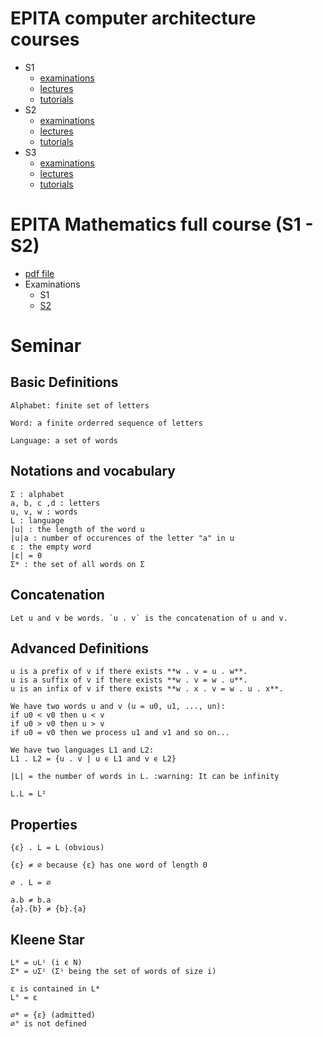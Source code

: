 # EPITA computer architecture courses

- S1
  - [examinations](https://github.com/BUYMERCIER/computer-architecture-courses/tree/master/S1/examinations)
  - [lectures](https://github.com/BUYMERCIER/computer-architecture-courses/tree/master/S1/lectures)
  - [tutorials](https://github.com/BUYMERCIER/computer-architecture-courses/tree/master/S1/tutorials)
- S2
  - [examinations](https://github.com/BUYMERCIER/computer-architecture-courses/tree/master/S2/examinations)
  - [lectures](https://github.com/BUYMERCIER/computer-architecture-courses/tree/master/S2/lectures)
  - [tutorials](https://github.com/BUYMERCIER/computer-architecture-courses/tree/master/S2/tutorials)
- S3
  - [examinations](https://github.com/BUYMERCIER/computer-architecture-courses/tree/master/S3/examinations)
  - [lectures](https://github.com/BUYMERCIER/computer-architecture-courses/tree/master/S3/lectures)
  - [tutorials](https://github.com/BUYMERCIER/computer-architecture-courses/tree/master/S3/tutorials)

# EPITA Mathematics full course (S1 - S2)
- [pdf file](http://buymercier.free.fr/mathcourse.pdf)
- Examinations
  - S1
  - [S2](http://buymercier.free.fr/epita/finals_math/2016.pdf)


# Seminar 

## Basic Definitions

	Alphabet: finite set of letters

	Word: a finite orderred sequence of letters

	Language: a set of words

## Notations and vocabulary

	Σ : alphabet
	a, b, c ,d : letters
	u, v, w : words
	L : language
	|u| : the length of the word u
	|u|a : number of occurences of the letter "a" in u
	ε : the empty word
	|ε| = 0
	Σ* : the set of all words on Σ

## Concatenation 

	Let u and v be words. `u . v` is the concatenation of u and v.

## Advanced Definitions

	u is a prefix of v if there exists **w . v = u . w**.
	u is a suffix of v if there exists **w . v = w . u**.
	u is an infix of v if there exists **w . x . v = w . u . x**.

	We have two words u and v (u = u0, u1, ..., un):
	if u0 < v0 then u < v
	if u0 > v0 then u > v
	if u0 = v0 then we process u1 and v1 and so on...

	We have two languages L1 and L2:
	L1 . L2 = {u . v | u ϵ L1 and v ϵ L2}

	|L| = the number of words in L. :warning: It can be infinity

	L.L = L²

## Properties

	{ε} . L = L (obvious)

	{ε} ≠ ∅ because {ε} has one word of length 0

	∅ . L = ∅

	a.b ≠ b.a
	{a}.{b} ≠ {b}.{a}

## Kleene Star

	L* = ∪Lⁱ (i ϵ N)
	Σ* = ∪Σⁱ (Σⁱ being the set of words of size i)

	ε is contained in L*
	L° = ε

	∅* = {ε} (admitted)
	∅° is not defined

	



